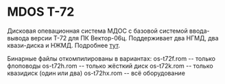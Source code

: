 # MDOS T-72
Дисковая опевационная система МДОС с базовой системой ввода-вывода версии Т-72 для ПК Вектор-06ц.
Поддерживает два НГМД, два квази-диска и НЖМД.
Подробнее [тут](https://zx-pk.ru/threads/9488-vektor-06ts-operatsionnye-sistemy.html).

Бинарные файлы откомпилированы в вариантах:
os-t72f.rom -- только флоповоды
os-t72h.rom -- только жёсткий диск
os-t72k.rom -- только квазидиск (один или два)
os-t72hx.rom -- всё оборудование
